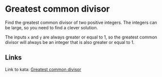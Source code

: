 # Greatest common divisor

Find the greatest common divisor of two positive integers. The integers can be large, so you need to find a clever solution.

The inputs `x` and `y` are always greater or equal to 1, so the greatest common divisor will always be an integer that is also greater or equal to 1.

## Links

Link to kata: [Greatest common divisor](https://www.codewars.com/kata/5500d54c2ebe0a8e8a0003fd)